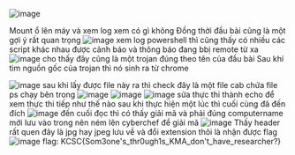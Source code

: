 ![image](https://github.com/hoanga2dtk68/KCSC-CTF2023/assets/110059218/b8cbf519-e218-4c4e-857a-d1d56d4480d7)

Mount ổ lên máy và xem log xem có gì không
Đồng thời đầu bài cũng là một gợi ý rất quan trọng 
![image](https://github.com/hoanga2dtk68/KCSC-CTF2023/assets/110059218/408405a1-4a8f-42c0-85e4-f745db723ff7)
xem log powershell thì cũng thấy có nhiều các script khác nhau được cảnh báo và thông báo đang bbị remote từ xa
![image](https://github.com/hoanga2dtk68/KCSC-CTF2023/assets/110059218/1e7527dc-8775-4a3b-8ec5-7d6c4fbba0ee)
cho thấy đây cũng là một trojan đúng theo tên của đầu bài
Sau khi tìm nguồn gốc của trojan thì nó sinh ra từ chrome

![image](https://github.com/hoanga2dtk68/KCSC-CTF2023/assets/110059218/a24c8b98-0d46-45e9-b0ba-1f802c7a7c5e)
sau khi lấy được file này ra thì check đây là một file cab chứa file ps chạy bên trong
![image](https://github.com/hoanga2dtk68/KCSC-CTF2023/assets/110059218/342e7eee-6018-4ab4-a2ca-4338ac67b3e8)
![image](https://github.com/hoanga2dtk68/KCSC-CTF2023/assets/110059218/c788fa13-509f-47ef-a09e-4bf7017ed6a7)
![image](https://github.com/hoanga2dtk68/KCSC-CTF2023/assets/110059218/dd23753d-5182-4311-9654-15caefd69ee0)
sửa thực thi thành echo để xem thực thi tiếp như thế nào
sau khi thực hiện một lúc thì cuối cùng đã đến đích
![image](https://github.com/hoanga2dtk68/KCSC-CTF2023/assets/110059218/f56877db-3e79-484e-adac-d1427898bf69)
đến cuối đọc thì có thấy giải mã và phải đúng computername mới lưu vào trong nên ném lên cyberchef để giải mã
![image](https://github.com/hoanga2dtk68/KCSC-CTF2023/assets/110059218/16af543d-fe52-4001-a880-269d63b0d894)
Thấy header rất quen đây là jpg hay jpeg lưu về và đổi extension thôi là nhận được flag
![image](https://github.com/hoanga2dtk68/KCSC-CTF2023/assets/110059218/9a3b15e4-5cbc-454b-8c92-9909cb3ee539)
flag: KCSC{Som3one's_thr0ugh1s_KMA_don't_have_researcher?}
